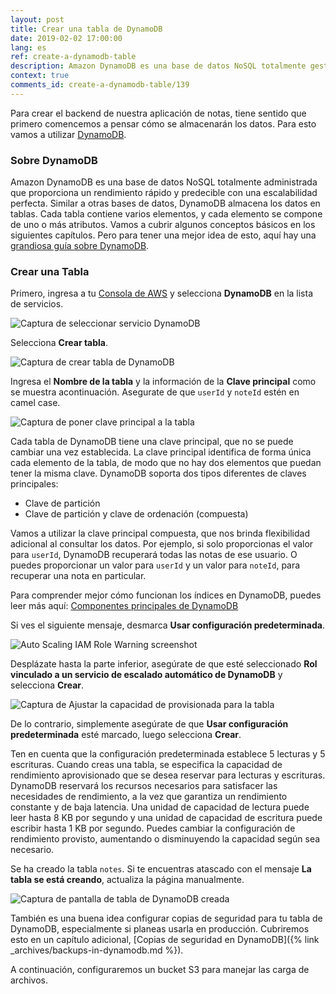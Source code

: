 ```yaml
---
layout: post
title: Crear una tabla de DynamoDB
date: 2019-02-02 17:00:00
lang: es
ref: create-a-dynamodb-table
description: Amazon DynamoDB es una base de datos NoSQL totalmente gestionada que vamos a utilizar para potenciar el backend de nuestro API sin servidor. DynamoDB almacena los datos en tablas y cada tabla tiene una clave principal que no se puede cambiar una vez establecida. También vamos a aprovisionar la capacidad de rendimiento mediante la configuración de lecturas y escrituras para nuestra tabla de DynamoDB.
context: true
comments_id: create-a-dynamodb-table/139
---
```


Para crear el backend de nuestra aplicación de notas, tiene sentido que primero comencemos a pensar cómo se almacenarán los datos. Para esto vamos a utilizar [DynamoDB](https://aws.amazon.com/dynamodb/).

### Sobre DynamoDB

Amazon DynamoDB es una base de datos NoSQL totalmente administrada que proporciona un rendimiento rápido y predecible con una escalabilidad perfecta. Similar a otras bases de datos, DynamoDB almacena los datos en tablas. Cada tabla contiene varios elementos, y cada elemento se compone de uno o más atributos. Vamos a cubrir algunos conceptos básicos en los siguientes capítulos. Pero para tener una mejor idea de esto, aquí hay una [grandiosa guía sobre DynamoDB](https://www.dynamodbguide.com).

### Crear una Tabla

Primero, ingresa a tu [Consola de AWS](https://console.aws.amazon.com) y selecciona **DynamoDB** en la lista de servicios.

![Captura de seleccionar servicio DynamoDB](/assets/es/dynamodb/select-dynamodb-service.png)

Selecciona **Crear tabla**.

![Captura de crear tabla de DynamoDB](/assets/es/dynamodb/create-dynamodb-table.png)

Ingresa el **Nombre de la tabla** y la información de la **Clave principal** como se muestra acontinuación. Asegurate de que `userId` y `noteId` estén en camel case.

![Captura de poner clave principal a la tabla](/assets/es/dynamodb/set-table-primary-key.png)

Cada tabla de DynamoDB tiene una clave principal, que no se puede cambiar una vez establecida. La clave principal identifica de forma única cada elemento de la tabla, de modo que no hay dos elementos que puedan tener la misma clave. DynamoDB soporta dos tipos diferentes de claves principales:

* Clave de partición
* Clave de partición y clave de ordenación (compuesta)

Vamos a utilizar la clave principal compuesta, que nos brinda flexibilidad adicional al consultar los datos. Por ejemplo, si solo proporcionas el valor para `userId`, DynamoDB recuperará todas las notas de ese usuario. O puedes proporcionar un valor para `userId` y un valor para `noteId`, para recuperar una nota en particular.

Para comprender mejor cómo funcionan los índices en DynamoDB, puedes leer más aquí: [Componentes principales de DynamoDB][dynamodb-components]

Si ves el siguiente mensaje, desmarca **Usar configuración predeterminada**.

![Auto Scaling IAM Role Warning screenshot](/assets/es/dynamodb/auto-scaling-iam-role-warning.png)

Desplázate hasta la parte inferior, asegúrate de que esté seleccionado **Rol vinculado a un servicio de escalado automático de DynamoDB** y selecciona **Crear**.

![Captura de Ajustar la capacidad de provisionada para la tabla](/assets/es/dynamodb/set-table-provisioned-capacity.png)

De lo contrario, simplemente asegúrate de que **Usar configuración predeterminada** esté marcado, luego selecciona **Crear**.

Ten en cuenta que la configuración predeterminada establece 5 lecturas y 5 escrituras. Cuando creas una tabla, se especifica la capacidad de rendimiento aprovisionado que se desea reservar para lecturas y escrituras. DynamoDB reservará los recursos necesarios para satisfacer las necesidades de rendimiento, a la vez que garantiza un rendimiento constante y de baja latencia. Una unidad de capacidad de lectura puede leer hasta 8 KB por segundo y una unidad de capacidad de escritura puede escribir hasta 1 KB por segundo. Puedes cambiar la configuración de rendimiento provisto, aumentando o disminuyendo la capacidad según sea necesario.

Se ha creado la tabla `notes`. Si te encuentras atascado con el mensaje **La tabla se está creando**, actualiza la página manualmente.

![Captura de pantalla de tabla de DynamoDB creada](/assets/es/dynamodb/dynamodb-table-created.png)

También es una buena idea configurar copias de seguridad para tu tabla de DynamoDB, especialmente si planeas usarla en producción. Cubriremos esto en un capítulo adicional, [Copias de seguridad en DynamoDB]({% link _archives/backups-in-dynamodb.md %}).

A continuación, configuraremos un bucket S3 para manejar las carga de archivos.

[dynamodb-components]: https://docs.aws.amazon.com/es_es/amazondynamodb/latest/developerguide/HowItWorks.CoreComponents.html
